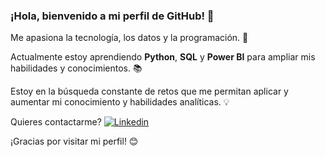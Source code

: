 ### ¡Hola, bienvenido a mi perfil de GitHub! 👋

Me apasiona la tecnología, los datos y la programación. 🚀

Actualmente estoy aprendiendo **Python**, **SQL** y **Power BI** para ampliar mis habilidades y conocimientos. 📚

Estoy en la búsqueda constante de retos que me permitan aplicar y aumentar mi conocimiento y habilidades analíticas. 💡

Quieres contactarme? [![Linkedin](https://github.com/santicatano/Documents/blob/main/Profile%20Images/linkedin%20button.png)](https://www.linkedin.com/in/santiagocatano-data/)

¡Gracias por visitar mi perfil! 😊
